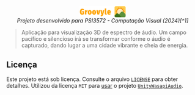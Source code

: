 <div align="center">
<img align="center" width="24%" src="./.github/hero.png" />
<br>
<i>
    Projeto desenvolvido para PSI3572 - Computação Visual (2024)[^1]
</i>
</div>

> Aplicação para visualização 3D de espectro de áudio.
> Um campo pacífico e silencioso irá se transformar conforme o áudio é capturado, dando lugar a uma cidade vibrante e cheia de energia. 

## Licença
Este projeto está sob licença. Consulte o arquivo [`LICENSE`](./LICENSE) para obter detalhes.
Utilizou da licença `MIT` para <ins>usar</ins> o projeto [`UnityWasapiAudio`](https://github.com/hallidev/UnityWasapiAudio).

[^1]: https://uspdigital.usp.br/jupiterweb/obterDisciplina?sgldis=PSI3572